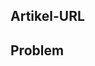 <!---
Welcome to the documentation repository for Office Scripts in Excel on the web.

To report an issue with the Office Scripts documentation, please provide the article URL and describe the issue below. Alternatively, if you want to submit a pull request with your recommended documentation changes, we will review your contributions and update our documentation accordingly.

If your issue is not related to the Office Scripts documentation, please post it to one of the following channels instead:

- To ask a question about designing Office Scripts or the Office.js API that runs Office Scripts, post your question to Stack Overflow and tag it with the "office-scripts" tag (https://stackoverflow.com/questions/tagged/office-scripts).

- To report an issue with the Office.js API or platform, create the issue in the OfficeDev/office-js repository (https://github.com/OfficeDev/office-js), which members of the product team monitor for customer-reported issues.

- To submit a feature request for Office Scripts, use the feedback button in the Code Editor. In the Code Editor task pane's **More options (…)** menu, select the **Send feedback** button to share your feature needs and other experiences.
-->

<!--- Provide a general summary of the documentation issue in the Title above -->

## <a name="article-url"></a>Artikel-URL
<!-- Provide the URL of the article that this documentation issue relates to -->

## <a name="issue"></a>Problem
<!-- Provide a thorough description of the documentation issue -->
